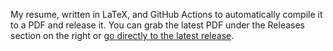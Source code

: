 My resume, written in LaTeX, and GitHub Actions to automatically compile it to a
PDF and release it. You can grab the latest PDF under the Releases section on
the right or
[go directly to the latest release](https://github.com/nastevens/resume/releases/latest).
